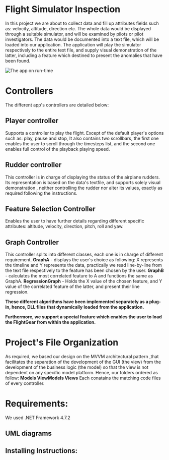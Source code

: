 # Flight Simulator Inspection

In this project we are about to collect data and fill up attributes fields such as: velocity, altitude, direction etc.
The whole data would be displayed through a suitable simulator, and will be examined by pilots or pilot investigators.
The data would be documented into a text file, which will be loaded into our application.
The application will play the simulator respectively to the entire text file, and supply visual demonstration of the latter,
including a feature which destined to present the anomalies that have been found.

![The app on run-time](https://ibb.co/xjDbh53)

# Controllers
The different app's controllers are detailed below:

## Player controller
Supports a controller to play the flight.
Except of the default player's options such as: play, pause and stop, 
It also contains two scrollbars, the first one enables the user to scroll through the timesteps list,
and the second one enables full control of the playback playing speed.

## Rudder controller
This controller is in charge of displaying the status of the airplane rudders.
Its representation is based on the data's textfile, and supports solely visual demonstration , neither controlling
the rudder nor alter its values, exactly as required following the instructions.

## Feature Selection Controller
Enables the user to have further details regarding different specific attributes: altitude, velocity, direction, pitch,
roll and yaw.

## Graph Controller
This controller splits into different classes, each one is in charge of different requirement.
**GraphA** - displays the user's choice as following: X represents the timeline and Y represents the data,
practically we read line-by-line from the text file respectively to the feature has been chosen by the user.
**GraphB** - calculates the most correlated feature to A and functions the same as GraphA.
**RegressionGraph** - Holds the X value of the chosen feature, and Y value of the correlated feature of the latter, and present their line regression.

**These different algorithms have been implemented separately as a plug-in, hence, DLL files that dynamically loaded from the application.**

**Furthermore, we support a special feature which enables the user to load the FlightGear from within the application.**


# Project's File Organization

As required, we based our design on the MVVM architectural pattern ,that facilitates the separation of the development of the GUI (the view)
from the development of the business logic (the model) so that the view is not dependent on any specific model platform.
Hence, our folders ordered as follow:
**Models
ViewModels
Views**
Each conatains the matching code files of every controller.

# Requirements:
We used .NET Framework 4.7.2

## UML diagrams

## Installing Instructions:
